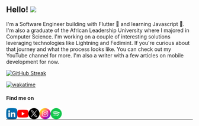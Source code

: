 
<h2>Hello! <img src="https://github.githubassets.com/images/mona-whisper.gif" width= "25px"></h1>
<p >I'm a Software Engineer building with Flutter 💙 and learning Javascript 💛. I'm also a graduate of the African Leadership University where I majored in Computer Science. I'm working on a couple of interesting solutions leveraging technologies like Lightning and Fedimint. If you're curious about that journey and what the process looks like. You can check out my YouTube channel for more. I'm also a writer with a few articles on mobile development for now.</p>
<div>
  <a href="https://git.io/streak-stats">
    <img src="https://github-readme-streak-stats.herokuapp.com?user=ChristineWasike&theme=dark" alt="GitHub Streak" />
  </a>
</div>

[![wakatime](https://wakatime.com/badge/user/65097737-261b-4b95-bd53-177a6d38663f.svg)](https://wakatime.com/@65097737-261b-4b95-bd53-177a6d38663f)
<h4>Find me on</h4>

[<img align="left" alt="ChristineWasike | LinkedIn" target="_blank" height="30px" src="linkedin.png"/>][linkedin]
[<img align="left" alt="ChristineWasike | Youtube" target="_blank" height="30px" src="youtube.png" />][youtube]
[<img align="left" alt="ChristineWasike | Twitter" target="_blank" height="30px" src="x.png" />][twitter]
[<img align="left" alt="ChristineWasike | Instagram" target="_blank" height="30px" src="instagram.png" />][instagram]
[<img align="left" alt="ChristineWasike | Spotify" target="_blank" height="30px" src="spotify.png" />][spotify]

<br />

---

[linkedin]: https://www.linkedin.com/in/christinewasike/
[youtube]: https://www.youtube.com/@wasike_dev
[twitter]: https://twitter.com/ChristiWasike
[instagram]: https://www.instagram.com/wasike__/
[spotify]: https://open.spotify.com/user/31opcw67k3gg2r4rdmvrcew7af7i
[section]: https://www.section.io/engineering-education/deploying-your-android-app-to-google-play-store/
[lion]:https://i.pinimg.com/originals/d0/5f/0e/d05f0e25872ad7d945771033967351b2.gif

